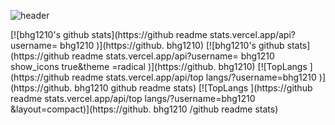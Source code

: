 ![header](https://capsule-render.vercel.app/api?type=wave&color=auto&height=300&section=header&text=bhg%20&fontSize=90)

[![bhg1210's github stats](https://github readme stats.vercel.app/api?username= bhg1210 )](https://github. bhg1210)
[![bhg1210's github stats](https://github readme stats.vercel.app/api?username= bhg1210 show_icons true&theme =radical )](https://github. bhg1210)
[![TopLangs ](https://github readme stats.vercel.app/api/top langs/?username=bhg1210 )](https://github. bhg1210 github readme stats)
[![TopLangs ](https://github readme stats.vercel.app/api/top langs/?username=bhg1210 &layout=compact)](https://github. bhg1210 /github readme stats)
